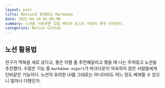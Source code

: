 ```yaml
---
layout: post
title: Notion과 함께하는 Markdown
date: 2021-04-10 01:05:00
summary: 노션을 사용하면 깃헙 페이지 포스트 작성이 매우 쉬워진다.
categories: Notion Github
---
```


## 노션 활용법

친구가 맥북을 새로 샀다고, 좋은 어플 좀 추천해달라고 했을 때 나는 주저않고 노션을 추천했다. 수많은 기능 중 `markdown export`가 마크다운이 익숙하지 않은 사람들에게 단비같은 기능이다. 노션의 유려한 UI를 그대로는 아니더라도 어느 정도 베껴올 수 있으니 얼마나 다행인가.
